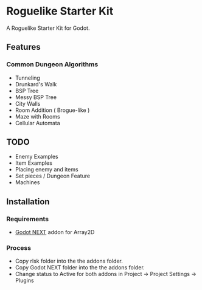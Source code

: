 # Roguelike Starter Kit

A Roguelike Starter Kit for Godot.

## Features

### Common Dungeon Algorithms
- Tunneling 
- Drunkard's Walk
- BSP Tree
- Messy BSP Tree
- City Walls
- Room Addition ( Brogue-like )
- Maze with Rooms
- Cellular Automata

## TODO
- Enemy Examples
- Item Examples
- Placing enemy and items
- Set pieces / Dungeon Feature
- Machines

## Installation

### Requirements
- [Godot NEXT](https://github.com/godot-extended-libraries/godot-next) addon for Array2D 

### Process
- Copy rlsk folder into the the addons folder.
- Copy Godot NEXT folder into the the addons folder.
- Change status to Active for both addons in Project -> Project Settings -> Plugins


